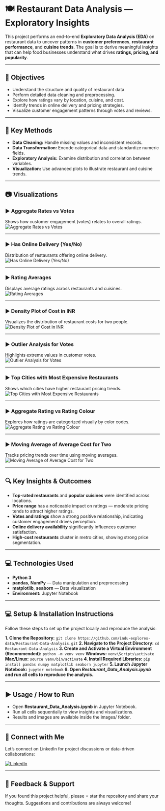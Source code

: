 # 🍽️ Restaurant Data Analysis — Exploratory Insights

This project performs an end-to-end **Exploratory Data Analysis (EDA)** on restaurant data to uncover patterns in **customer preferences**, **restaurant performance**, and **cuisine trends**. The goal is to derive meaningful insights that can help food businesses understand what drives **ratings, pricing, and popularity**.

---

## 🧪 Objectives

- Understand the structure and quality of restaurant data.  
- Perform detailed data cleaning and preprocessing.  
- Explore how ratings vary by location, cuisine, and cost.  
- Identify trends in online delivery and pricing strategies.  
- Visualize customer engagement patterns through votes and reviews.

---

## 📌 Key Methods

- **Data Cleaning:** Handle missing values and inconsistent records.  
- **Data Transformation:** Encode categorical data and standardize numeric fields.  
- **Exploratory Analysis:** Examine distribution and correlation between variables.  
- **Visualization:** Use advanced plots to illustrate restaurant and cuisine trends.  

---

## 📷 Visualizations

### ▶️ Aggregate Rates vs Votes  
Shows how customer engagement (votes) relates to overall ratings.  
![Aggregate Rates vs Votes](images/image%201.png)

---

### ▶️ Has Online Delivery (Yes/No)  
Distribution of restaurants offering online delivery.  
![Has Online Delivery (Yes/No)](images/image%202.png)

---

### ▶️ Rating Averages  
Displays average ratings across restaurants and cuisines.  
![Rating Averages](images/image%203.png)

---

### ▶️ Density Plot of Cost in INR  
Visualizes the distribution of restaurant costs for two people.  
![Density Plot of Cost in INR](images/image%204.png)

---

### ▶️ Outlier Analysis for Votes  
Highlights extreme values in customer votes.  
![Outlier Analysis for Votes](images/image%205.png)

---

### ▶️ Top Cities with Most Expensive Restaurants  
Shows which cities have higher restaurant pricing trends.  
![Top Cities with Most Expensive Restaurants](images/image%206.png)

---

### ▶️ Aggregate Rating vs Rating Colour  
Explores how ratings are categorized visually by color codes.  
![Aggregate Rating vs Rating Colour](images/image%207.png)

---

### ▶️ Moving Average of Average Cost for Two  
Tracks pricing trends over time using moving averages.  
![Moving Average of Average Cost for Two](images/image%208.png)

---

## 🔍 Key Insights & Outcomes

- **Top-rated restaurants** and **popular cuisines** were identified across locations.  
- **Price range** has a noticeable impact on ratings — moderate pricing tends to attract higher ratings.  
- **Votes and ratings** show a strong positive relationship, indicating customer engagement drives perception.  
- **Online delivery availability** significantly influences customer satisfaction.  
- **High-cost restaurants** cluster in metro cities, showing strong price segmentation.  

---

## 💻 Technologies Used

- **Python 3**  
- **pandas**, **NumPy** — Data manipulation and preprocessing  
- **matplotlib**, **seaborn** — Data visualization  
- **Environment:** Jupyter Notebook  

---

## 💻 Setup & Installation Instructions

Follow these steps to set up the project locally and reproduce the analysis:

**1. Clone the Repository:**
    ```
     git clone https://github.com/indu-explores-data/Restaurant-Data-Analysis.git
    ```
**2. Navigate to the Project Directory:**
     ```
     cd Restaurant-Data-Analysis
     ```
**3. Create and Activate a Virtual Environment (Recommended):**
     ```
     python -m venv venv
     ```
     **Windows:**
       ```
       venv\Scripts\activate
       ```
     **Mac/Linux:**
       ```
       source venv/bin/activate
       ```
**4. Install Required Libraries:**
     ```
     pip install pandas numpy matplotlib seaborn jupyter
     ```
**5. Launch Jupyter Notebook:**
     ```
     jupyter notebook
     ```
**6. Open *Restaurant_Data_Analysis.ipynb* and run all cells to reproduce the analysis.**

---
## ▶️ Usage / How to Run

- Open **Restaurant_Data_Analysis.ipynb** in Jupyter Notebook.
- Run all cells sequentially to view insights and visualizations.
- Results and images are available inside the images/ folder.

---

## 🔗 Connect with Me

Let’s connect on LinkedIn for project discussions or data-driven collaborations:

[![LinkedIn](https://img.shields.io/badge/LinkedIn-Profile-blue?logo=linkedin)](https://www.linkedin.com/in/indu-r-3a3767170/)

---

## 🙌 Feedback & Support

If you found this project helpful, please ⭐ star the repository and share your thoughts. Suggestions and contributions are always welcome!
